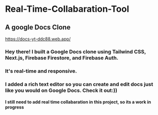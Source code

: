 # Real-Time-Collabaration-Tool
## A google Docs Clone

https://docs-yt-ddc88.web.app/


### Hey there! I built a Google Docs clone using Tailwind CSS, Next.js, Firebase Firestore, and Firebase Auth. 
### It's real-time and responsive.
### I added a rich text editor so you can create and edit docs just like you would on Google Docs. Check it out:))

#### I still need to add real time collabaration in this project, so its a work in progress


